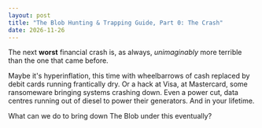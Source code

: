 ```yaml
---
layout: post
title: "The Blob Hunting & Trapping Guide, Part 0: The Crash"
date: 2026-11-26
---
```


The next **worst** financial crash is, as always, _unimaginably_ more terrible than the one that came before.

Maybe it's hyperinflation, this time with wheelbarrows of cash replaced by debit cards running frantically dry.
Or a hack at Visa, at Mastercard, some ransomeware bringing systems crashing down.
Even a power cut, data centres running out of diesel to power their generators.
And in your lifetime.

What can we do to bring down The Blob under this eventually?
